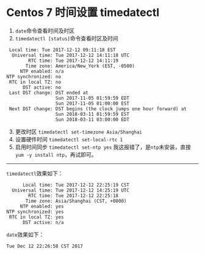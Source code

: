 # Centos 7 时间设置 timedatectl

1. `date`命令查看时间及时区
2. `timedatectl [status]`命令查看时区及时间
```shell
 Local time: Tue 2017-12-12 09:11:18 EST
  Universal time: Tue 2017-12-12 14:11:18 UTC
        RTC time: Tue 2017-12-12 14:11:19
       Time zone: America/New_York (EST, -0500)
     NTP enabled: n/a
NTP synchronized: no
 RTC in local TZ: no
      DST active: no
 Last DST change: DST ended at
                  Sun 2017-11-05 01:59:59 EDT
                  Sun 2017-11-05 01:00:00 EST
 Next DST change: DST begins (the clock jumps one hour forward) at
                  Sun 2018-03-11 01:59:59 EST
                  Sun 2018-03-11 03:00:00 EDT
```
3. 更改时区 `timedatectl set-timezone Asia/Shanghai`
4. 设置硬件时间 `timedatectl set-local-rtc 1`
5. 启用时间同步 `timedatectl set-ntp yes`
我这报错了，是`ntp`未安装，直接`yum -y install ntp`，再试即可。

---

`timedatectl`效果如下：
```shell
      Local time: Tue 2017-12-12 22:25:19 CST
  Universal time: Tue 2017-12-12 14:25:19 UTC
        RTC time: Tue 2017-12-12 22:25:18
       Time zone: Asia/Shanghai (CST, +0800)
     NTP enabled: yes
NTP synchronized: yes
 RTC in local TZ: yes
      DST active: n/a
```

`date`效果如下：
```shell
Tue Dec 12 22:26:58 CST 2017
```

